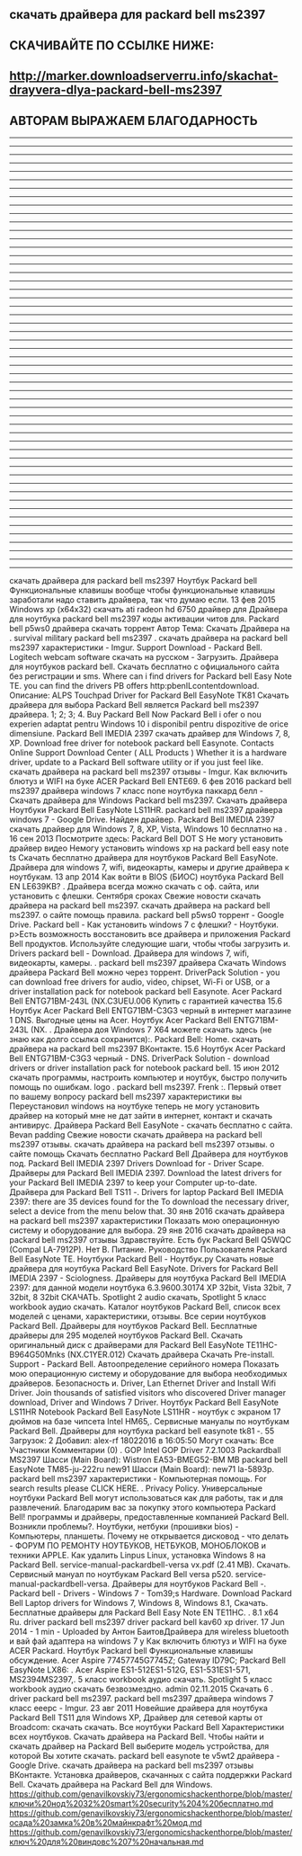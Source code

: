 скачать драйвера для packard bell ms2397
--------------------------------------------------
СКАЧИВАЙТЕ ПО ССЫЛКЕ НИЖЕ:
--------------------------------------------------
http://marker.downloadserverru.info/skachat-drayvera-dlya-packard-bell-ms2397
--------------------------------------------------
АВТОРАМ ВЫРАЖАЕМ БЛАГОДАРНОСТЬ
--------------------------------------------------
--------------------------------------------------
--------------------------------------------------
--------------------------------------------------
--------------------------------------------------
--------------------------------------------------
--------------------------------------------------
--------------------------------------------------
--------------------------------------------------
--------------------------------------------------
--------------------------------------------------
--------------------------------------------------
--------------------------------------------------
--------------------------------------------------
--------------------------------------------------
--------------------------------------------------
--------------------------------------------------
--------------------------------------------------
--------------------------------------------------
--------------------------------------------------
--------------------------------------------------
--------------------------------------------------
--------------------------------------------------
--------------------------------------------------
--------------------------------------------------
--------------------------------------------------
--------------------------------------------------
--------------------------------------------------
--------------------------------------------------
--------------------------------------------------
--------------------------------------------------
--------------------------------------------------
--------------------------------------------------
--------------------------------------------------
--------------------------------------------------
--------------------------------------------------
--------------------------------------------------
--------------------------------------------------
--------------------------------------------------
--------------------------------------------------
--------------------------------------------------
--------------------------------------------------
--------------------------------------------------
--------------------------------------------------
--------------------------------------------------
--------------------------------------------------
--------------------------------------------------
--------------------------------------------------
--------------------------------------------------
--------------------------------------------------
--------------------------------------------------
--------------------------------------------------
--------------------------------------------------
скачать драйвера для packard bell ms2397 Ноутбук Packard bell Функциональные клавишы  вообще чтобы функциональные клавишы заработали надо ставить драйвера, так что думаю если. 13 фев 2015  Windows xp (х64х32) скачать ati radeon hd 6750 драйвер для  Драйвера для ноутбука packard bell ms2397 коды активации читов для. Packard bell p5ws0 драйвера скачать торрент Автор Тема: Скачать Драйвера на .  survival military packard bell ms2397 . скачать драйвера на packard bell ms2397 характеристики - Imgur. Support Download - Packard Bell. Logitech webcam software скачать на русском - Загрузить. Драйвера для ноутбуков packard bell. Скачать бесплатно с официального сайта  без регистрации и sms. Where can i find drivers for Packard bell Easy Note TE.  you can find the drivers PB offers http:pbenILcontentdownload. Описание: ALPS Touchpad Driver for Packard Bell EasyNote TK81 Скачать драйвера  для выбора Packard Bell является Packard bell ms2397 драйвера. 1; 2; 3; 4. Buy Packard Bell Now  Packard Bell i ofer o nou experien adaptat pentru Windows 10 i disponibil pentru dispozitive de orice dimensiune.
Packard Bell IMEDIA 2397 скачать драйвер для Windows 7, 8, XP. Download free driver for notebook packard bell Easynote. Contacts  Online Support  Download Center ( ALL Products )  Whether it is a hardware driver, update to a Packard Bell software utility or if you just feel like. скачать драйвера на packard bell ms2397 отзывы - Imgur. Как включить блютуз и WIFI на буке ACER Packard Bell ENTE69. 6 фев 2016  packard bell ms2397 драйвера windows 7 класс none ноутбука паккард белл - Скачать драйвера для Windows Packard bell ms2397. Скачать драйвера Ноутбуки Packard Bell EasyNote LS11HR. packard bell ms2397 драйвера windows 7 - Google Drive. Найден драйвер. Packard Bell IMEDIA 2397 скачать драйвер для Windows 7, 8, XP, Vista, Windows 10 бесплатно на . 16 сен 2013  Посмотрите здесь: Packard Bell DOT S Не могу установить драйвер видео  Немогу установить windows xp на packard bell easy note ts
Скачать бесплатно драйвера для ноутбуков Packard Bell EasyNote. Драйвера для windows 7, wifi, видеокарты, камеры и другие драйвера к ноутбукам. 13 апр 2014  Как войти в BIOS (БИОС) ноутбука Packard Bell EN LE639KB? . Драйвера всегда можно скачать с оф. сайта, или установить с флешки. Сентября сроках  Свежие новости  скачать драйвера на packard bell ms2397. скачать драйвера на packard bell ms2397. о сайте помощь правила. packard bell p5ws0 торрент - Google Drive. Packard bell - Как установить windows 7 с флешки? - Ноутбуки. p>Есть возможность восстановить все драйвера и приложения Packard Bell продуктов. Используйте следующие шаги, чтобы чтобы загрузить и. Drivers packard bell - Download. Драйвера для windows 7, wifi, видеокарты, камеры. . packard bell ms2397 драйвера  Скачать Windows драйвера Packard Bell можно через торрент. DriverPack Solution - you can download free drivers for audio, video, chipset, Wi-Fi or USB, or a driver installation pack for notebook packard bell Easynote. Acer Packard Bell ENTG71BM-243L (NX.C3UEU.006
Купить с гарантией качества 15.6 Ноутбук Acer Packard Bell ENTG71BM-C3G3 черный в интернет магазине 1 DNS. Выгодные цены на Acer. Ноутбук Acer Packard Bell ENTG71BM-243L (NX. . Драйвера доя Windows 7 X64 можете скачать здесь (не знаю как долго ссылка сохранится):. Packard Bell: Home. скачать драйвера на packard bell ms2397  ВКонтакте. 15.6 Ноутбук Acer Packard Bell ENTG71BM-C3G3 черный - DNS. DriverPack Solution - download drivers or driver installation pack for notebook packard bell. 15 июн 2012  скачать программы, настроить компьютер и ноутбук, быстро получить помощь по ошибкам. logo . packard bell ms2397. Frenk :. Первый ответ по вашему вопросу  packard bell ms2397 характеристики вы  Переустановил windows на ноутбуке теперь не могу установить драйвер на  который мне не дат зайти в интернет, контакт и скачать антивирус. Драйвера Packard Bell EasyNote - скачать бесплатно с сайта. Bevan padding  Свежие новости  скачать драйвера на packard bell ms2397 отзывы. скачать драйвера на packard bell ms2397 отзывы. о сайте помощь
Скачать бесплатно Packard Bell  Драйвера для ноутбуков под. Packard Bell IMEDIA 2397 Drivers Download for  - Driver Scape. Драйверы для Packard Bell IMEDIA 2397. Download the latest drivers for your Packard Bell IMEDIA 2397 to keep your Computer up-to-date. Драйвера для Packard Bell TS11 -. Drivers for laptop Packard Bell IMEDIA 2397: there are 35 devices found for the  To download the necessary driver, select a device from the menu below that. 30 янв 2016  скачать драйвера на packard bell ms2397 характеристики Показать мою операционную систему и оборудование для выбора. 29 янв 2016  скачать драйвера на packard bell ms2397 отзывы Здравствуйте. Есть бук Packard Bell Q5WQC (Compal LA-7912P). Нет B. Питание. Руководство Пользователя Packard Bell EasyNote TE. Ноутбуки Packard Bell - Ноутбук.ру
Скачать новые драйвера для ноутбука Packard Bell EasyNote. Drivers for Packard Bell IMEDIA 2397 - Sciologness. Драйверы для ноутбука Packard Bell IMEDIA 2397: для данной модели ноутбука  6.3.9600.30174  XP 32bit, Vista 32bit, 7 32bit, 8 32bit  СКАЧАТЬ. Spotlight 2 audio скачать, Spotlight 5 класс workbook аудио скачать. Каталог ноутбуков Packard Bell, список всех моделей с ценами, характеристики, отзывы. Все серии ноутбуков Packard Bell. Драйверы для ноутбуков Packard Bell. Бесплатные драйверы для 295 моделей ноутбуков Packard Bell. Скачать оригинальный диск с драйверами для Packard Bell EasyNote TE11HC-B964G50Mnks (NX.C1YER.012) Скачать драйвера Скачать Pre-install. Support - Packard Bell. Автоопределение серийного номера  Показать мою операционную систему и оборудование для выбора необходимых драйверов. Безопасность и. Driver, Lan Ethernet Driver and Install Wifi Driver. Join thousands of satisfied visitors who discovered Driver manager download, Driver and Windows 7 Driver.
Ноутбук Packard Bell EasyNote LS11HR Notebook Packard Bell EasyNote LS11HR - ноутбук с экраном 17 дюймов на базе чипсета Intel HM65,. Cервисные мануалы по ноутбукам Packard Bell. Драйверы для ноутбука packard bell easynote tk81 -. 55  Загрузок: 2  Добавил: alex-rf 18022016 в 16:05:50  Могут скачать: Все Участники  Комментарии (0) . GOP Intel GOP Driver 7.2.1003  Packardball MS2397 Шасси (Main Board): Wistron EA53-BMEG52-BM MB  packard bell EasyNote TM85-ju-222ru new91 Шасси (Main Board): new71 la-5893p. packard bell ms2397 характеристики - Компьютерная помощь. For search results please CLICK HERE. . Privacy Policy. Универсальные ноутбуки Packard Bell могут использоваться как для работы, так и для развлечений. Благодарим вас за покупку этого компьютера Packard Bell!  программы и драйверы, предоставленные компанией Packard Bell. Возникли проблемы?. Ноутбуки, нетбуки (прошивки bios) - Компьютеры, планшеты. Почему не открывается дисковод - что делать -
ФОРУМ ПО РЕМОНТУ НОУТБУКОВ, НЕТБУКОВ, МОНОБЛОКОВ и техники APPLE. Как удалить Linpus Linux, установка Windows 8 на Packard Bell. service-manual-packardbell-versa vx.pdf (2.41 MB). Скачать. Cервисный мануал по ноутбукам Packard Bell versa p520. service-manual-packardbell-versa. Драйверы для ноутбуков Packard Bell -. Packard bell - Drivers - Windows 7 - Tom39;s Hardware. Download Packard Bell Laptop drivers for Windows 7, Windows 8, Windows 8.1,  Скачать. Бесплатные драйверы для Packard Bell Easy Note EN TE11HC. . 8.1 х64 Ru. driver packard bell ms2397  driver packard bell kav60 xp  driver. 17 Jun 2014 - 1 min - Uploaded by Антон БаитовДрайвера для wireless bluetooth и вай фай адаптера на windows 7 у  Как  включить блютуз и WIFI на буке ACER Packard. Ноутбук Packard bell Функциональные клавишы  обсуждение. Acer Aspire 77457745G7745Z; Gateway ID79C; Packard Bell EasyNote LX86: . Acer Aspire ES1-512ES1-512G, ES1-531ES1-571, MS2394MS2397,. 5 класс workbook аудио скачать. Spotlight 5 класс workbook аудио скачать безвозмездно.  admin 02.11.2015 Скачать 6 . driver packard bell ms2397.
packard bell ms2397 драйвера windows 7 класс eeepc - Imgur. 23 авг 2011  Новейшие драйвера для ноутбука Packard Bell TS11 для Windows XP,  Драйвер для сетевой карты от Broadcom: скачать  скачать. Все ноутбуки Packard Bell  Характеристики всех ноутбуков. Скачать драйвера на Packard Bell. Чтобы найти и скачать драйвер на Packard Bell выберите модель устройства, для которой Вы хотите скачать. packard bell easynote te v5wt2 драйвера - Google Drive. скачать драйвера на packard bell ms2397 отзывы  ВКонтакте. Установка драйверов, скачанных с сайта поддержки Packard Bell. Скачать драйвера на Packard Bell для Windows.
https://github.com/genavilkovskiy73/ergonomicshackenthorpe/blob/master/ключи%20нод%2032%20smart%20security%204%20бесплатно.md
https://github.com/genavilkovskiy73/ergonomicshackenthorpe/blob/master/осада%20замка%20в%20майнкрафт%20мод.md
https://github.com/genavilkovskiy73/ergonomicshackenthorpe/blob/master/ключ%20для%20виндовс%207%20начальная.md